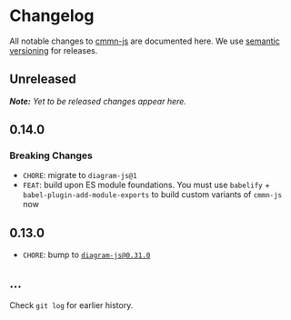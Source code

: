 # Changelog

All notable changes to [cmmn-js](https://github.com/bpmn-io/cmmn-js) are documented here. We use [semantic versioning](http://semver.org/) for releases.

## Unreleased

___Note:__ Yet to be released changes appear here._

## 0.14.0

### Breaking Changes

* `CHORE`: migrate to `diagram-js@1`
* `FEAT`: build upon ES module foundations. You must use `babelify` + `babel-plugin-add-module-exports` to build custom variants of `cmmn-js` now

## 0.13.0

* `CHORE`: bump to [`diagram-js@0.31.0`](https://github.com/bpmn-io/diagram-js/releases/tag/v0.31.0)

## ...

Check `git log` for earlier history.